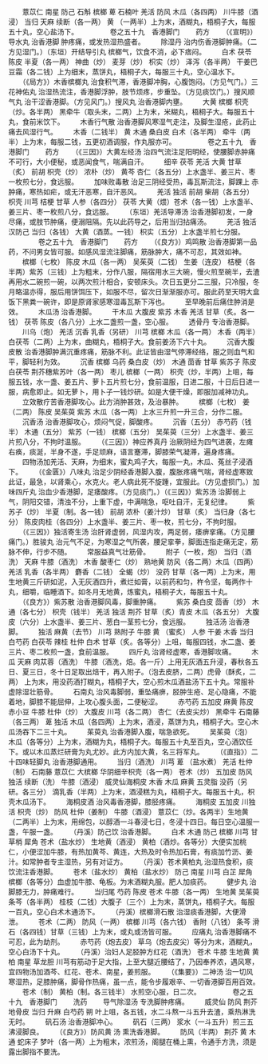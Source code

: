 <!-- { "loadSidebar": true } -->
　　薏苡仁 南星 防己 石斛 槟榔 萆 石楠叶 羌活 防风 木瓜（各四两） 川牛膝（酒浸） 当归 天麻 续断（各一两） 黄 （一两半）上为末，酒糊丸，梧桐子大，每服五十丸，空心盐汤下。
　　
　　卷之五十九　香港脚门
　　药方
　　（《宣明》）导水丸 治香港脚 肿疼痛，或发热湿热盛者。
　　除湿丹 治内伤香港脚肿痛。（二方见湿门。）（东垣）开结导引丸 槟榔气，饮食不消，必下痞闷。
　　白术 茯苓 陈皮 半夏（各一两） 神曲（炒） 麦芽（炒） 枳实（炒） 泽泻（各半两） 干姜巴豆霜（各二钱）上为细末，蒸饼丸，梧桐子大，每服三十丸，空心温水下。
　　（《局方》）木香槟榔丸 治食积气滞，香港脚冲胸，心腹饱闷。（方见气门。）三花神佑丸 治湿热流注，香港脚浮肿，肢节烦疼，步重坠。（方见痰饮门。）搜风顺气丸 治干涩香港脚。（方见风门。）搜风丸 治香港脚内壅。
　　大黄 槟榔 枳壳（炒。各半两） 黑牵牛（取头末，二两）上为末，米糊丸，梧桐子大。每服五十丸，食前米饮下。
　　木香行气散 治香港脚风寒湿气走注，及脚生湿疮，此药止痛去风湿行气。
　　木香（二钱半） 黄 木通 桑白皮 白术（各半两） 牵牛（两半）上为末，每服二钱，五更初酒调服，作丸服亦可。
　　
　　卷之五十九　香港脚门
　　药方
　　（《三因》）大黄左经汤 治四气流注足阳明经，使腰脚赤肿痛不可行，大小便秘，或恶闻食气，喘满自汗。
　　细辛 茯苓 羌活 大黄 甘草（炙） 前胡 枳壳（炒） 浓朴（炒） 黄芩 杏仁（各五分）上水盏半、姜三片、枣一枚煎七分，食远服。
　　加味败毒散 治足三阴经受热，毒瓦斯流注，脚踝上 赤肿痛，寒热如疟，或无汗恶寒，自汗恶风。
　　羌活 独活 前胡 柴胡（各五分） 枳壳 川芎 桔梗 甘草 人参（各四分） 茯苓 大黄（煨）苍术（各一钱）上水盏半、姜三片、枣一枚煎八分，食远服。
　　（东垣）羌活导滞汤 治香港脚初发，一身尽痛，或肢节肿痛，便溺阻隔。先以此药导之，后用当归拈痛汤。
　　羌活 独活 汉防己 当归（各钱） 大黄（酒蒸。一钱） 枳实（五分）上水盏半煎七分服。
　　
　　卷之五十九　香港脚门
　　药方
　　（《良方》）鸡鸣散 治香港脚第一品药，不问男女皆可服。如感风湿流注脚痛，筋脉肿大，痛不可忍，其效如神。
　　槟榔（七枚） 陈皮 木瓜（各一两） 吴茱萸（二钱） 生姜（连皮） 桔梗（各半两）紫苏（三钱）上为粗末，分作八服，隔宿用水三大碗，慢火煎至碗半，去渣再用水二碗煎一碗，以两次煎汁相合，安顿床头。次日五更分二三服，只冷服，冬月略温亦得，服后用饼饵压下，如服不尽，留次日渐渐服亦可。服此药至天明大盒饭下黑粪一碗许，即是原肾家感寒湿毒瓦斯下泻也。
　　至早晚前后痛住肿消是效。
　　木瓜汤 治香港脚。
　　干木瓜 大腹皮 紫苏 木香 羌活 甘草（炙。各一钱） 茯苓 陈皮（各八分）上水二盏煎一盏，空心服。
　　透骨丹 专治香港脚。
　　川乌（炮） 羌活 沉香 乳香（另研） 川芎 槟榔 木瓜（各一两） 木香（两半） 白茯苓（二两）上为末，曲糊丸，梧桐子大。食前姜汤下六十丸。
　　沉香大腹皮散 治香港脚肿满沉重疼痛，筋脉不利。此证皆由湿气停滞经络，服之则血气和平，脚轻利为效。
　　沉香 槟榔 乌药 桑白皮（炒） 木通 茴香 甘草 紫苏子 陈皮 白茯苓 荆芥穗紫苏叶（各一两） 枣儿 槟榔（一两） 枳壳（炒，半两）上咀，每服五钱，水一盏、姜五片、萝卜五片煎七分，食前温服，日进二服，十日后日进一服，病愈即止。如无萝卜，用卜子一钱炒研。如是大便干燥，即服加减神功丸。
　　立效散疗苦香港脚攻心。此方消肿甚效，及治暴肿。
　　槟榔（七枚） 姜（二两） 陈皮 吴茱萸 紫苏 木瓜（各一两）上水三升煎一升三合，分作二服。
　　沉香汤 治香港脚攻心，烦闷气促，脚酸疼。
　　沉香（五分） 赤芍药（钱半） 木通（五分） 紫苏（一钱） 槟榔（五分） 吴茱萸（三分）上水盏半、姜三片煎八分，不拘时温服。
　　（《三因》）神应养真丹 治厥阴经为四气进袭，左瘫右痪，痰涎，半身不遂，手足顽麻，语言蹇滞，脚膝荣气凝滞，遍身疼痛。
　　四物汤加羌活、天麻，为细末，蜜丸鸡子大，每服一丸，木瓜、菟丝子浸酒下。
　　（《金匮》）八味丸 治足少阴经香港脚入腹，腹胀疼痛气喘，肾经虚寒致此证，最急，以肾乘心，水克火。老人病此死不旋踵，宜服此。（方见虚损门。）加味四斤丸 治血少香港脚，足痿酸疼。（方见痰门。）（《三因》）紫苏汤 治脚弱上气，阴阳交错，清浊不分，上重下虚，中满喘急，呕吐自汗，无复纪律。
　　紫苏子（炒） 半夏（制。各一钱） 前胡 浓朴（姜汁炒） 甘草（炙） 当归身（各七分） 陈皮肉桂（各四分）上水盏半、姜三片、枣一枚，煎七分，不拘时服。
　　（《三因》）独活寄生汤 治肝肾虚弱，风湿内攻，两足弱，痿痹挛痛。（方见腰痛门。）胜骏丸 治元气不足，为寒湿之气所袭，腰足挛拳，脚面连指走痛无定，筋脉不伸，行步不随。
　　常服益真气壮筋骨。
　　附子（一枚，炮） 当归（酒洗） 天麻 牛膝（酒洗） 木香 酸枣仁（炒） 熟地黄 防风（各二两）木瓜（四两） 羌活 乳香（各半两） 麝香（二钱） 全蝎（炒） 没药 甘草（各一两）上为末，用生地黄三斤研如泥，入无灰酒四升，煮烂如膏，以前药和匀，杵令坚，每两作十丸，细嚼，临睡酒下。如冬月无地黄，炼蜜丸，梧桐子大，每服五十丸。
　　（《良方》）紫苏散 治香港脚风毒，脚重肿痛。
　　紫苏 桑白皮 茴香（炒） 木通（各七分） 枳壳（钱半） 羌活 独活 荆芥 甘草（炙）青皮 木瓜（各五分） 大腹皮（六分）上水盏半、姜三片、葱白一茎煎七分，食远服。
　　独活汤 治香港脚。
　　独活 麻黄（去节） 川芎 熟附子 牛膝 黄 （蜜炙） 人参 干姜 木香 当归白芍药 白茯苓 辣桂 杜仲 白术 甘草（炙。各等分）上咀，每服四钱，水二盏、姜三片、枣二枚煎一盏，食前温服。
　　四斤丸 治肾经虚寒，香港脚攻痛。
　　木瓜 天麻 肉苁蓉（酒洗） 牛膝（酒洗，焙。各一斤）上用无灰酒五升浸，春秋各五日、夏三日，冬十日足取出焙干，再入附子。（泡去皮脐，二两）虎骨（酥炙，二两） 上为末，用没药酒打糊丸，梧桐子大，空心煎木瓜酒盐汤下五十丸。常服补虚除湿壮筋骨。
　　石南丸 治风毒脚弱，重坠痛痹，胫肿生疮、足心隐痛，不能着地，脚膝不能屈伸，上攻心腹头面，二便秘涩。
　　赤芍药 五加皮 麻黄 陈皮 赤小豆 牛膝 杜仲（炒） 大腹皮 川芎（各二两） 杏仁（去皮尖炒） 黑牵牛 石南藤（各三两） 萆 独活 木瓜（各四两）上为末，酒浸，蒸饼为丸，梧桐子大。空心木瓜汤吞下二三十丸。
　　茱萸丸 治香港脚入腹，喘急欲死。
　　吴茱萸（泡） 木瓜（各等分）上为末，酒糊为丸，梧桐子大。每服五十丸至百丸，空心酒饮任下。或以木瓜蒸烂研膏为丸尤妙。此方内加大黄，名三将军丸。
　　（《直指》）二十四味轻脚丸 治香港脚通用。
　　当归（酒洗） 川芎 萆 （盐水煮） 羌活 杜仲（制） 石南藤 薏苡仁 大槟榔 华阴细辛枳壳（各一两） 苍术（炒） 五加皮 防风 独活 续断（洗） 牛膝（酒浸） 威灵仙海桐皮 木香 木瓜 麻黄 五灵脂 没药（另研。各三分） 滴乳香（半两）上为末，酒浸糕为丸，梧桐子大。每服五十丸，枳壳木瓜汤下。
　　海桐皮酒 治风毒香港脚，膝胫疼痛。
　　海桐皮 五加皮 川独活 枳壳（炒） 防风 杜仲（姜制） 牛膝（酒浸） 薏苡仁（炒。各两半）生地黄（二两半）上为末，用绵包，以醇酒一斗春浸七日，冬浸十四日。每日空心温服一盏，午服一盏。
　　（丹溪）防己饮 治香港脚。
　　白术 木通 防己 槟榔 川芎 甘草梢 犀角 苍术（盐水炒） 生地黄（酒浸） 黄柏（酒炒。各等分）大便实加桃仁，小便涩加牛膝，有热加黄芩、黄连，大热及时令热加石膏，有痰加竹沥、姜汁。如常肿者专主湿热，另有对证方。
　　（丹溪）苍术黄柏丸 治湿热食积，痰饮流注香港脚。
　　苍术（盐水炒） 黄柏（盐水炒） 防己 南星 川芎 白芷 犀角 槟榔（各等分）血虚加牛膝、龟板。为末酒糊丸服。肥人加痰药。
　　健步丸 治脚膝无力，肿痛难行。
　　当归尾 芍药 陈皮 苍术 牛膝（各一两） 生地黄 吴茱萸 条芩（各半两） 桂枝（二钱）大腹子（三个）上为末，蒸饼丸，梧桐子大。每服一百丸，空心白术木通汤下。
　　（丹溪）槟榔滑石散 治湿痰香港脚，大便滑泄。
　　苍术（二两） 防风（一两） 槟榔 川芎（各六钱） 香附（八钱） 条芩 滑石（各四钱）甘草（三钱）上为末，或丸或汤皆可服。
　　应痛丸 治香港脚痛不可忍，此为劫剂。
　　赤芍药（炮去皮） 草乌（炮去皮尖）等分为末，酒糊丸，空心白汤下十丸。
　　（丹溪）治妇人足胫肿方红花（酒洗） 苍术 牛膝 生地黄 黄柏 南星 草龙胆 川芎有筋动于足大指，上至大腿近腰结了，乃因奉养浓，遇风寒，宜四物汤加酒芩、红花、苍术、南星，姜煎服。
　　（《集要》）二神汤 治一切风寒湿热，足膝肿痛，脚骨作热痛，虽一点，能令步履艰辛、一切香港脚百用百效。
　　苍术（制） 黄柏（制。各三钱半） 水煎空心服，日二次。
　　
　　卷之五十九　香港脚门
　　洗药
　　导气除湿汤 专洗脚肿疼痛。
　　威灵仙 防风 荆芥 地骨皮 当归 升麻 白芍药 朔 叶上咀，各五钱，水二斗熬一斗五升去渣，乘热淋洗无时。
　　矾石汤 治香港脚冲心。
　　矾石（三两） 浆水（一斗五升）煎三五沸浸脚良。
　　（《良方》）防风黄 汤 熏洗香港脚。
　　防风（半两） 荆芥 黄 木通 蛇床子 梦叶（各一两）上为粗末，浓煎汤，阁腿在桶上熏，令通手方洗，须是露出脚指不要洗。
